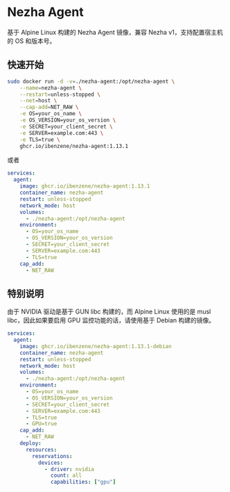 # Nezha Agent

基于 Alpine Linux 构建的 Nezha Agent 镜像，兼容 Nezha v1，支持配置宿主机的 OS 和版本号。

## 快速开始

``` bash
sudo docker run -d -v=./nezha-agent:/opt/nezha-agent \
    --name=nezha-agent \
    --restart=unless-stopped \
    --net=host \
    --cap-add=NET_RAW \
    -e OS=your_os_name \
    -e OS_VERSION=your_os_version \
    -e SECRET=your_client_secret \
    -e SERVER=example.com:443 \
    -e TLS=true \
    ghcr.io/ibenzene/nezha-agent:1.13.1
```

或者

``` yaml
services:
  agent:
    image: ghcr.io/ibenzene/nezha-agent:1.13.1
    container_name: nezha-agent
    restart: unless-stopped
    network_mode: host
    volumes:
      - ./nezha-agent:/opt/nezha-agent
    environment:
      - OS=your_os_name
      - OS_VERSION=your_os_version
      - SECRET=your_client_secret
      - SERVER=example.com:443
      - TLS=true
    cap_add:
      - NET_RAW
```

## 特别说明

由于 NVIDIA 驱动是基于 GUN libc 构建的，而 Alpine Linux 使用的是 musl libc，因此如果要启用 GPU 监控功能的话，请使用基于 Debian 构建的镜像。

``` yaml
services:
  agent:
    image: ghcr.io/ibenzene/nezha-agent:1.13.1-debian
    container_name: nezha-agent
    restart: unless-stopped
    network_mode: host
    volumes:
      - ./nezha-agent:/opt/nezha-agent
    environment:
      - OS=your_os_name
      - OS_VERSION=your_os_version
      - SECRET=your_client_secret
      - SERVER=example.com:443
      - TLS=true
      - GPU=true
    cap_add:
      - NET_RAW
    deploy:
      resources:
        reservations:
          devices:
            - driver: nvidia
              count: all
              capabilities: ["gpu"]
```
